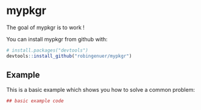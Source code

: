 
<!-- README.md is generated from README.Rmd. Please edit that file -->

# mypkgr

The goal of mypkgr is to work \!

You can install mypkgr from github with:

``` r
# install.packages("devtools")
devtools::install_github("robingenuer/mypkgr")
```

## Example

This is a basic example which shows you how to solve a common problem:

``` r
## basic example code
```
